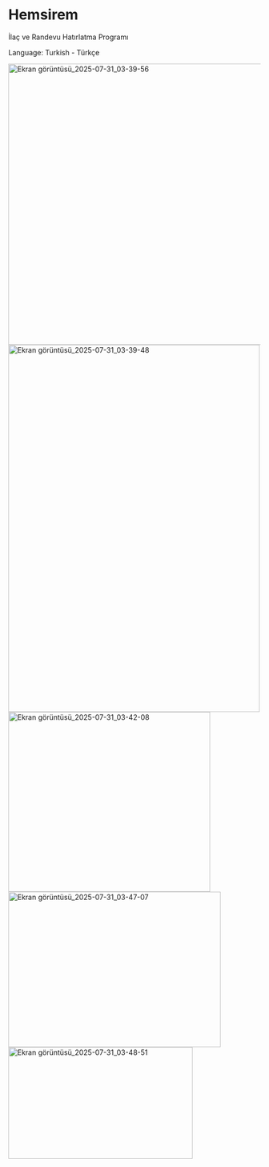 # Hemsirem
İlaç ve Randevu Hatırlatma Programı

Language: Turkish - Türkçe

<img width="603" height="561" alt="Ekran görüntüsü_2025-07-31_03-39-56" src="https://github.com/user-attachments/assets/18e750bb-88a8-459a-96b5-441f0430f4ac" />
<img width="502" height="733" alt="Ekran görüntüsü_2025-07-31_03-39-48" src="https://github.com/user-attachments/assets/524f364c-d801-4ac0-8e62-a2cfc684e4ea" />
<img width="403" height="359" alt="Ekran görüntüsü_2025-07-31_03-42-08" src="https://github.com/user-attachments/assets/4a647ee3-d1f2-4737-b7c5-2f03670e7934" />
<img width="424" height="310" alt="Ekran görüntüsü_2025-07-31_03-47-07" src="https://github.com/user-attachments/assets/f821d287-479d-46a0-b67a-10626383279c" />
<img width="368" height="223" alt="Ekran görüntüsü_2025-07-31_03-48-51" src="https://github.com/user-attachments/assets/d0faa204-7282-456c-a9ef-05687cc94af2" />
